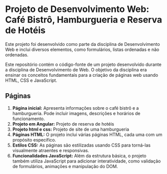 # Projeto de Desenvolvimento Web: Café Bistrô, Hamburgueria e Reserva de Hotéis
Este projeto foi desenvolvido como parte da disciplina de Desenvolvimento Web e inclui diversos elementos, como formulários, listas ordenadas e não ordenadas. 

Este repositório contém o código-fonte de um projeto desenvolvido durante a disciplina de Desenvolvimento de Web. 
O objetivo da disciplina era ensinar os conceitos fundamentais para a criação de páginas web usando HTML, CSS e JavaScript.

## Páginas 
1. **Página inicial:** Apresenta informações sobre o café bistrô e a hamburgueria. Pode incluir imagens, descrições e horários de funcionamento.
2. **Projeto em Angular:** Projeto de reserva de hotéis
3. **Projeto html e css:** Projeto de site de uma hamburgueria
4. **Páginas HTML:** O projeto inclui várias páginas HTML, cada uma com um propósito específico.
5. **Estilos CSS:** As páginas são estilizadas usando CSS para torná-las visualmente atraentes e responsivas.
6. **Funcionalidades JavaScript:** Além da estrutura básica, o projeto também utiliza JavaScript para adicionar interatividade, como validação de formulários, animações e manipulação do DOM.
